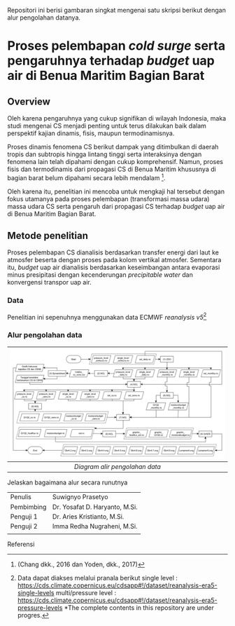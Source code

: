 Repositori ini berisi gambaran singkat mengenai satu skripsi berikut dengan alur pengolahan datanya.

# Proses pelembapan *cold surge* serta pengaruhnya terhadap *budget* uap air di Benua Maritim Bagian Barat

## Overview

Oleh karena pengaruhnya yang cukup signifikan di wilayah Indonesia, maka studi mengenai CS menjadi penting untuk terus dilakukan baik dalam perspektif kajian dinamis, fisis, maupun termodinamisnya. 

Proses dinamis fenomena CS berikut dampak yang ditimbulkan di daerah tropis dan subtropis hingga lintang tinggi serta interaksinya dengan fenomena lain telah dipahami dengan cukup komprehensif. Namun, proses fisis dan termodinamis dari propagasi CS di Benua Maritim khususnya di bagian barat belum dipahami secara lebih mendalam [^1].

Oleh karena itu, penelitian ini mencoba untuk mengkaji hal tersebut dengan fokus utamanya pada proses pelembapan (transformasi massa udara) massa udara CS serta pengaruh dari propagasi CS terhadap *budget* uap air di Benua Maritim Bagian Barat.


## Metode penelitian
Proses pelembapan CS dianalisis berdasarkan transfer energi dari laut ke atmosfer beserta dengan proses pada kolom vertikal atmosfer. Sementara itu, *budget* uap air dianalisis berdasarkan keseimbangan antara evaporasi minus presipitasi dengan kecenderungan *precipitable water* dan konvergensi transpor uap air.

### Data
Penelitian ini sepenuhnya menggunakan data ECMWF *reanalysis v5*[^2]

### Alur pengolahan data

|  ![Diagram alir pengolahan data](diagram/detilolahdata.png "Diagram alir kerangka berpikir")  |
|:--:|
|  *Diagram alir pengolahan data*  |

Jelaskan bagaimana alur secara runutnya

| | |
|----|----|
|  Penulis  |  Suwignyo Prasetyo  |
|  Pembimbing  |  Dr. Yosafat D. Haryanto, M.Si.  |
|  Penguji 1  | Dr. Aries Kristianto, M.Si. |
|  Penguji 2  | Imma Redha Nugraheni, M.Si. |
| | |


Referensi
[^1]: (Chang dkk., 2016 dan Yoden, dkk., 2017)
[^2]: Data dapat diakses melalui pranala berikut
    single level : https://cds.climate.copernicus.eu/cdsapp#!/dataset/reanalysis-era5-single-levels
    multi/pressure level : https://cds.climate.copernicus.eu/cdsapp#!/dataset/reanalysis-era5-pressure-levels
*The complete contents in this repository are under progres.
